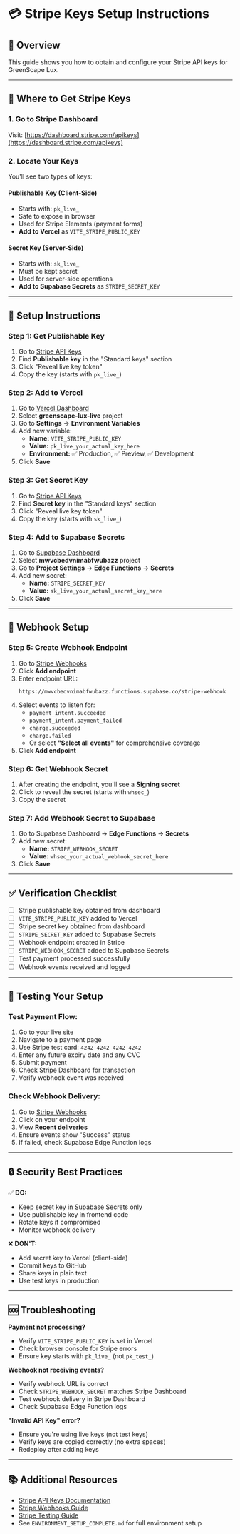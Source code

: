 # 💳 Stripe Keys Setup Instructions

## 🎯 Overview

This guide shows you how to obtain and configure your Stripe API keys for GreenScape Lux.

---

## 📍 Where to Get Stripe Keys

### 1. Go to Stripe Dashboard
Visit: [https://dashboard.stripe.com/apikeys](https://dashboard.stripe.com/apikeys)

### 2. Locate Your Keys

You'll see two types of keys:

#### **Publishable Key** (Client-Side)
- Starts with: `pk_live_`
- Safe to expose in browser
- Used for Stripe Elements (payment forms)
- **Add to Vercel** as `VITE_STRIPE_PUBLIC_KEY`

#### **Secret Key** (Server-Side)
- Starts with: `sk_live_`
- Must be kept secret
- Used for server-side operations
- **Add to Supabase Secrets** as `STRIPE_SECRET_KEY`

---

## 🔧 Setup Instructions

### **Step 1: Get Publishable Key**

1. Go to [Stripe API Keys](https://dashboard.stripe.com/apikeys)
2. Find **Publishable key** in the "Standard keys" section
3. Click "Reveal live key token"
4. Copy the key (starts with `pk_live_`)

### **Step 2: Add to Vercel**

1. Go to [Vercel Dashboard](https://vercel.com/dashboard)
2. Select **greenscape-lux-live** project
3. Go to **Settings** → **Environment Variables**
4. Add new variable:
   - **Name:** `VITE_STRIPE_PUBLIC_KEY`
   - **Value:** `pk_live_your_actual_key_here`
   - **Environment:** ✅ Production, ✅ Preview, ✅ Development
5. Click **Save**

### **Step 3: Get Secret Key**

1. Go to [Stripe API Keys](https://dashboard.stripe.com/apikeys)
2. Find **Secret key** in the "Standard keys" section
3. Click "Reveal live key token"
4. Copy the key (starts with `sk_live_`)

### **Step 4: Add to Supabase Secrets**

1. Go to [Supabase Dashboard](https://supabase.com/dashboard)
2. Select **mwvcbedvnimabfwubazz** project
3. Go to **Project Settings** → **Edge Functions** → **Secrets**
4. Add new secret:
   - **Name:** `STRIPE_SECRET_KEY`
   - **Value:** `sk_live_your_actual_secret_key_here`
5. Click **Save**

---

## 🔗 Webhook Setup

### **Step 5: Create Webhook Endpoint**

1. Go to [Stripe Webhooks](https://dashboard.stripe.com/webhooks)
2. Click **Add endpoint**
3. Enter endpoint URL:
   ```
   https://mwvcbedvnimabfwubazz.functions.supabase.co/stripe-webhook
   ```
4. Select events to listen for:
   - `payment_intent.succeeded`
   - `payment_intent.payment_failed`
   - `charge.succeeded`
   - `charge.failed`
   - Or select **"Select all events"** for comprehensive coverage
5. Click **Add endpoint**

### **Step 6: Get Webhook Secret**

1. After creating the endpoint, you'll see a **Signing secret**
2. Click to reveal the secret (starts with `whsec_`)
3. Copy the secret

### **Step 7: Add Webhook Secret to Supabase**

1. Go to Supabase Dashboard → **Edge Functions** → **Secrets**
2. Add new secret:
   - **Name:** `STRIPE_WEBHOOK_SECRET`
   - **Value:** `whsec_your_actual_webhook_secret_here`
3. Click **Save**

---

## ✅ Verification Checklist

- [ ] Stripe publishable key obtained from dashboard
- [ ] `VITE_STRIPE_PUBLIC_KEY` added to Vercel
- [ ] Stripe secret key obtained from dashboard
- [ ] `STRIPE_SECRET_KEY` added to Supabase Secrets
- [ ] Webhook endpoint created in Stripe
- [ ] `STRIPE_WEBHOOK_SECRET` added to Supabase Secrets
- [ ] Test payment processed successfully
- [ ] Webhook events received and logged

---

## 🧪 Testing Your Setup

### **Test Payment Flow:**

1. Go to your live site
2. Navigate to a payment page
3. Use Stripe test card: `4242 4242 4242 4242`
4. Enter any future expiry date and any CVC
5. Submit payment
6. Check Stripe Dashboard for transaction
7. Verify webhook event was received

### **Check Webhook Delivery:**

1. Go to [Stripe Webhooks](https://dashboard.stripe.com/webhooks)
2. Click on your endpoint
3. View **Recent deliveries**
4. Ensure events show "Success" status
5. If failed, check Supabase Edge Function logs

---

## 🔒 Security Best Practices

✅ **DO:**
- Keep secret key in Supabase Secrets only
- Use publishable key in frontend code
- Rotate keys if compromised
- Monitor webhook delivery

❌ **DON'T:**
- Add secret key to Vercel (client-side)
- Commit keys to GitHub
- Share keys in plain text
- Use test keys in production

---

## 🆘 Troubleshooting

**Payment not processing?**
- Verify `VITE_STRIPE_PUBLIC_KEY` is set in Vercel
- Check browser console for Stripe errors
- Ensure key starts with `pk_live_` (not `pk_test_`)

**Webhook not receiving events?**
- Verify webhook URL is correct
- Check `STRIPE_WEBHOOK_SECRET` matches Stripe Dashboard
- Test webhook delivery in Stripe Dashboard
- Check Supabase Edge Function logs

**"Invalid API Key" error?**
- Ensure you're using live keys (not test keys)
- Verify keys are copied correctly (no extra spaces)
- Redeploy after adding keys

---

## 📚 Additional Resources

- [Stripe API Keys Documentation](https://stripe.com/docs/keys)
- [Stripe Webhooks Guide](https://stripe.com/docs/webhooks)
- [Stripe Testing Guide](https://stripe.com/docs/testing)
- See `ENVIRONMENT_SETUP_COMPLETE.md` for full environment setup
